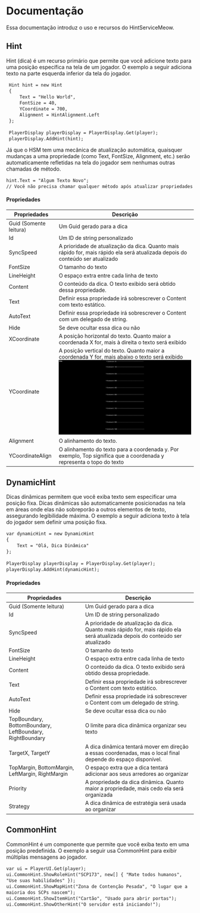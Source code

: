 # Documentação
Essa documentação introduz o uso e recursos do HintServiceMeow.
## Hint
Hint (dica) é um recurso primário que permite que você adicione texto para uma posição específica na tela de um jogador. O exemplo a seguir adiciona texto na parte esquerda inferior da tela do jogador.
```Csharp
 Hint hint = new Hint
 {
     Text = "Hello World",
     FontSize = 40,
     YCoordinate = 700,
     Alignment = HintAlignment.Left
 };

 PlayerDisplay playerDisplay = PlayerDisplay.Get(player);
 playerDisplay.AddHint(hint);
```
Já que o HSM tem uma mecânica de atualização automática, quaisquer mudanças a uma propriedade (como Text, FontSize, Alignment, etc.) serão automaticamente refletidas na tela do jogador sem nenhumas outras chamadas de método.
```Csharp
hint.Text = "Algum Texto Novo";
// Você não precisa chamar qualquer método após atualizar propriedades
``` 
#### Propriedades
| Propriedades | Descrição |
| - | - |
| Guid (Somente leitura) | Um Guid gerado para a dica |
| Id | Um ID de string personalizado |
| SyncSpeed | A prioridade de atualização da dica. Quanto mais rápido for, mais rápido ela será atualizada depois do conteúdo ser atualizado |
| FontSize | O tamanho do texto |
| LineHeight | O espaço extra entre cada linha de texto |
| Content | O conteúdo da dica. O texto exibido será obtido dessa propriedade. |
| Text | Definir essa propriedade irá sobrescrever o Content com texto estático. |
| AutoText | Definir essa propriedade irá sobrescrever o Content com um delegado de string. |
| Hide | Se deve ocultar essa dica ou não |
| XCoordinate | A posição horizontal do texto. Quanto maior a coordenada X for, mais à direita o texto será exibido |
| YCoordinate | A posição vertical do texto. Quanto maior a coordenada Y for, mais abaixo o texto será exibido ![A posição da coordenada Y](Images/YCoordinateExample.jpg) |
| Alignment | O alinhamento do texto. |
| YCoordinateAlign | O alinhamento do texto para a coordenada y. Por exemplo, Top significa que a coordenada y representa o topo do texto |
## DynamicHint
Dicas dinâmicas permitem que você exiba texto sem especificar uma posição fixa. Dicas dinâmicas são automaticamente posicionadas na tela em áreas onde elas não sobreporão a outros elementos de texto, assegurando legibilidade máxima. O exemplo a seguir adiciona texto à tela do jogador sem definir uma posição fixa.
```CSharp
var dynamicHint = new DynamicHint
{
    Text = "Olá, Dica Dinâmica"
};

PlayerDisplay playerDisplay = PlayerDisplay.Get(player);
playerDisplay.AddHint(dynamicHint);
```
#### Propriedades
| Propriedades | Descrição |
| - | - |
| Guid (Somente leitura) | Um Guid gerado para a dica |
| Id | Um ID de string personalizado |
| SyncSpeed | A prioridade de atualização da dica. Quanto mais rápido for, mais rápido ela será atualizada depois do conteúdo ser atualizado |
| FontSize | O tamanho do texto |
| LineHeight | O espaço extra entre cada linha de texto |
| Content | O conteúdo da dica. O texto exibido será obtido dessa propriedade. |
| Text | Definir essa propriedade irá sobrescrever o Content com texto estático. |
| AutoText | Definir essa propriedade irá sobrescrever o Content com um delegado de string. |
| Hide | Se deve ocultar essa dica ou não |
| TopBoundary, BottomBoundary, LeftBoundary, RightBoundary | O limite para dica dinâmica organizar seu texto |
| TargetX, TargetY | A dica dinâmica tentará mover em direção a essas coordenadas, mas o local final depende do espaço disponível. |
| TopMargin, BottomMargin, LeftMargin, RightMargin | O espaço extra que a dica tentará adicionar aos seus arredores ao organizar |
| Priority | A propriedade da dica dinâmica. Quanto maior a propriedade, mais cedo ela será organizada |
| Strategy | A dica dinâmica de estratégia será usada ao organizar |
## CommonHint
CommonHint é um componente que permite que você exiba texto em uma posição predefinida. O exemplo a seguir usa CommonHint para exibir múltiplas mensagens ao jogador.
```CSharp
var ui = PlayerUI.Get(player);
ui.CommonHint.ShowRoleHint("SCP173", new[] { "Mate todos humanos", "Use suas habilidades" });
ui.CommonHint.ShowMapHint("Zona de Contenção Pesada", "O lugar que a maioria dos SCPs nascem");
ui.CommonHint.ShowItemHint("Cartão", "Usado para abrir portas");
ui.CommonHint.ShowOtherHint("O servidor está iniciando!");
```
